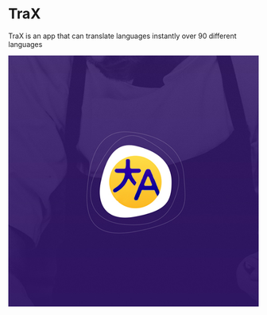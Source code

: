 # TraX

TraX is an app that can translate  languages instantly over 90 different languages

![alt text](https://github.com/mohamedebrahim96/TraX/blob/master/images/olg.jpg)
